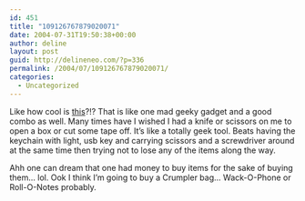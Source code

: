 ```yaml
---
id: 451
title: "109126767879020071"
date: 2004-07-31T19:50:38+00:00
author: deline
layout: post
guid: http://delineneo.com/?p=336
permalink: /2004/07/109126767879020071/
categories:
  - Uncategorized
---
```

Like how cool is [this](http://modtown.co.uk/mt/review2.php?id=victorinox)?!? That is like one mad geeky gadget and a good combo as well. Many times have I wished I had a knife or scissors on me to open a box or cut some tape off. It&#8217;s like a totally geek tool. Beats having the keychain with light, usb key and carrying scissors and a screwdriver around at the same time then trying not to lose any of the items along the way.

Ahh one can dream that one had money to buy items for the sake of buying them&#8230; lol. Ook I think I&#8217;m going to buy a Crumpler bag&#8230; Wack-O-Phone or Roll-O-Notes probably.